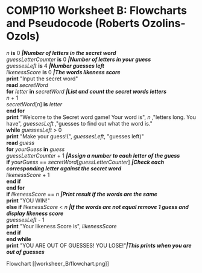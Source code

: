 # COMP110 Worksheet B: Flowcharts and Pseudocode (Roberts Ozolins-Ozols)

*n* **is** 0 __*|Number of letters in the secret word*__  
*guessLetterCounter* **is** 0 __*|Number of letters in your guess*__  
*guessesLeft* **is** 4 __*|Number guesses left*__  
*likenessScore* **is** 0 __*|The words likeness score*__  
**print** "Input the secret word"  
**read** *secretWord*  
**for** *letter* **in** *secretWord* __*|List and count the secret words letters*__  
    *n* + 1  
    *secretWord*[*n*] **is** *letter*  
**end for**  
**print** "Welcome to the Secret word game! Your word is", *n* ,"letters long. You have", *guessesLeft* ,"guesses to find out what the word is."  
**while** *guessesLeft* > 0  
    **print** "Make your guess!(", *guessesLeft*, "guesses left)"  
    **read** *guess*  
    **for** *yourGuess* **in** *guess*  
        *guessLetterCounter* + 1 __*|Assign a number to each letter of the guess*__  
        **if** *yourGuess* == *secretWord*[*guessLetterCounter*] __*|Check each corresponding letter against the secret word*__  
            *likenessScore* + 1  
        **end if**  
    **end for**  
    **if** *likenessScore* == *n* __*|Print result if the words are the same*__  
        **print** "YOU WIN!"  
    **else if** *likenessScore* < *n* __*|If the words are not equal remove 1 guess and display likeness score*__  
        *guessesLeft* - 1  
        **print** "Your likeness Score is", *likenessScore*  
    **end if**  
**end while**  
**print** "YOU ARE OUT OF GUESSES! YOU LOSE!"__*|This prints when you are out of guesses*__  


Flowchart [[worksheer_B/flowchart.png]]
